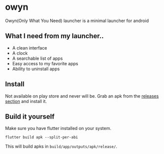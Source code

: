 # owyn
Owyn(Only What You Need) launcher is a minimal launcher for android


## What I need from my launcher..
* A clean interface
* A clock
* A searchable list of apps
* Easy access to my favorite apps
* Ability to uninstall apps


## Install
Not available on play store and never will be.
Grab an apk from the [releases section](https://github.com/phenax/owyn-launcher/releases) and install it.


## Build it yourself
Make sure you have flutter installed on your system.

```
flutter build apk --split-per-abi
```

This will build apks in `build/app/outputs/apk/release/`.

